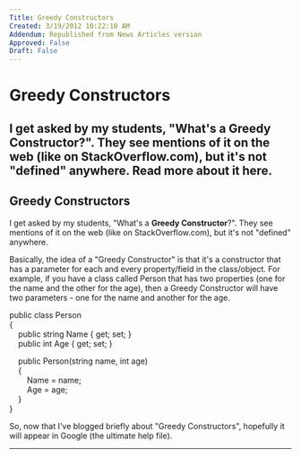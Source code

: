```yaml
---
Title: Greedy Constructors
Created: 3/19/2012 10:22:10 AM
Addendum: Republished from News Articles version
Approved: False
Draft: False
---
```

# Greedy Constructors
I get asked by my students, "What's a **Greedy Constructor**?". They see mentions of it on the web (like on StackOverflow.com), but it's not "defined" anywhere. Read more about it here.
---

## Greedy Constructors
I get asked by my students, "What's a **Greedy Constructor**?". They see mentions of it on the web (like on StackOverflow.com), but it's not "defined" anywhere.  
   
 Basically, the idea of a "Greedy Constructor" is that it's a constructor that has a parameter for each and every property/field in the class/object. For example, if you have a class called Person that has two properties (one for the name and the other for the age), then a Greedy Constructor will have two parameters - one for the name and another for the age.  
   
 public class Person  
 {  
     public string Name { get; set; }  
     public int Age { get; set; }  
   
     public Person(string name, int age)  
     {  
         Name = name;  
         Age = age;  
     }  
 }  
   
 So, now that I've blogged briefly about "Greedy Constructors", hopefully it will appear in Google (the ultimate help file).

---

